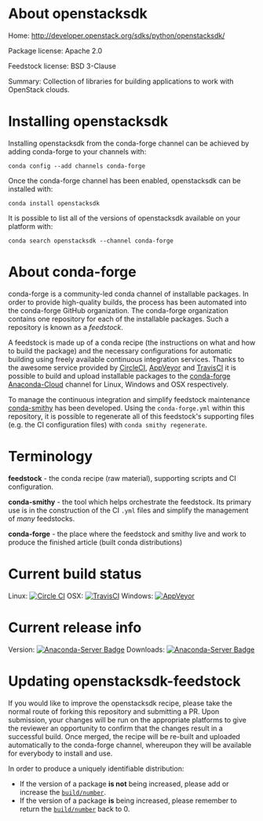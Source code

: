About openstacksdk
==================

Home: http://developer.openstack.org/sdks/python/openstacksdk/

Package license: Apache 2.0

Feedstock license: BSD 3-Clause

Summary: Collection of libraries for building applications to work with OpenStack clouds. 



Installing openstacksdk
=======================

Installing openstacksdk from the conda-forge channel can be achieved by adding conda-forge to your channels with:

```
conda config --add channels conda-forge
```

Once the conda-forge channel has been enabled, openstacksdk can be installed with:

```
conda install openstacksdk
```

It is possible to list all of the versions of openstacksdk available on your platform with:

```
conda search openstacksdk --channel conda-forge
```


About conda-forge
=================

conda-forge is a community-led conda channel of installable packages.
In order to provide high-quality builds, the process has been automated into the
conda-forge GitHub organization. The conda-forge organization contains one repository 
for each of the installable packages. Such a repository is known as a *feedstock*.

A feedstock is made up of a conda recipe (the instructions on what and how to build
the package) and the necessary configurations for automatic building using freely
available continuous integration services. Thanks to the awesome service provided by
[CircleCI](https://circleci.com/), [AppVeyor](http://www.appveyor.com/)
and [TravisCI](https://travis-ci.org/) it is possible to build and upload installable
packages to the [conda-forge](https://anaconda.org/conda-forge)
[Anaconda-Cloud](http://docs.anaconda.org/) channel for Linux, Windows and OSX respectively.

To manage the continuous integration and simplify feedstock maintenance
[conda-smithy](http://github.com/conda-forge/conda-smithy) has been developed.
Using the ``conda-forge.yml`` within this repository, it is possible to regenerate all of
this feedstock's supporting files (e.g. the CI configuration files) with ``conda smithy regenerate``.


Terminology
===========

**feedstock** - the conda recipe (raw material), supporting scripts and CI configuration.

**conda-smithy** - the tool which helps orchestrate the feedstock.
                   Its primary use is in the construction of the CI ``.yml`` files
                   and simplify the management of *many* feedstocks.

**conda-forge** - the place where the feedstock and smithy live and work to
                  produce the finished article (built conda distributions)

Current build status
====================

Linux: [![Circle CI](https://circleci.com/gh/conda-forge/openstacksdk-feedstock.svg?style=svg)](https://circleci.com/gh/conda-forge/openstacksdk-feedstock)
OSX: [![TravisCI](https://travis-ci.org/conda-forge/openstacksdk-feedstock.svg?branch=master)](https://travis-ci.org/conda-forge/openstacksdk-feedstock) 
Windows: [![AppVeyor](https://ci.appveyor.com/api/projects/status/github/conda-forge/openstacksdk-feedstock?svg=True)](https://ci.appveyor.com/project/conda-forge/openstacksdk-feedstock/branch/master)

Current release info
====================
Version: [![Anaconda-Server Badge](https://anaconda.org/conda-forge/openstacksdk/badges/version.svg)](https://anaconda.org/conda-forge/openstacksdk)
Downloads: [![Anaconda-Server Badge](https://anaconda.org/conda-forge/openstacksdk/badges/downloads.svg)](https://anaconda.org/conda-forge/openstacksdk)


Updating openstacksdk-feedstock
===============================

If you would like to improve the openstacksdk recipe, please take the normal
route of forking this repository and submitting a PR. Upon submission, your changes will
be run on the appropriate platforms to give the reviewer an opportunity to confirm that the
changes result in a successful build. Once merged, the recipe will be re-built and uploaded
automatically to the conda-forge channel, whereupon they will be available for everybody to
install and use.

In order to produce a uniquely identifiable distribution:
 * If the version of a package **is not** being increased, please add or increase
   the [``build/number``](http://conda.pydata.org/docs/building/meta-yaml.html#build-number-and-string). 
 * If the version of a package **is** being increased, please remember to return
   the [``build/number``](http://conda.pydata.org/docs/building/meta-yaml.html#build-number-and-string)
   back to 0.
